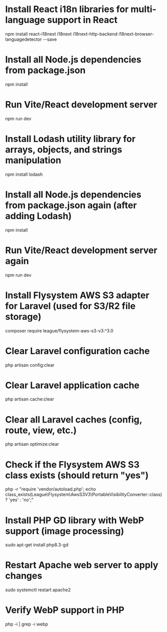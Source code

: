 # Install React i18n libraries for multi-language support in React
npm install react-i18next i18next i18next-http-backend i18next-browser-languagedetector --save

# Install all Node.js dependencies from package.json
npm install

# Run Vite/React development server
npm run dev

# Install Lodash utility library for arrays, objects, and strings manipulation
npm install lodash

# Install all Node.js dependencies from package.json again (after adding Lodash)
npm install

# Run Vite/React development server again
npm run dev

# Install Flysystem AWS S3 adapter for Laravel (used for S3/R2 file storage)
composer require league/flysystem-aws-s3-v3:^3.0

# Clear Laravel configuration cache
php artisan config:clear
# Clear Laravel application cache
php artisan cache:clear
# Clear all Laravel caches (config, route, view, etc.)
php artisan optimize:clear

# Check if the Flysystem AWS S3 class exists (should return "yes")
php -r "require 'vendor/autoload.php'; echo class_exists(League\\Flysystem\\AwsS3V3\\PortableVisibilityConverter::class) ? 'yes' : 'no';"

# Install PHP GD library with WebP support (image processing)
sudo apt-get install php8.3-gd
# Restart Apache web server to apply changes
sudo systemctl restart apache2
# Verify WebP support in PHP
php -i | grep -i webp
